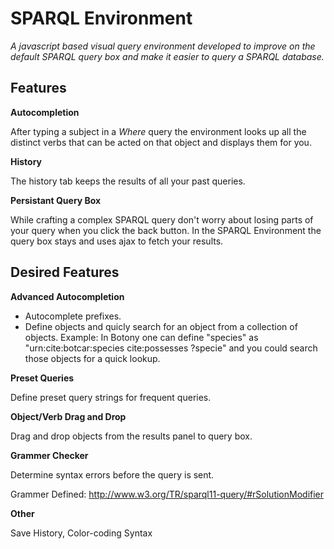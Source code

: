# SPARQL Environment

*A javascript based visual query environment developed to improve on the default SPARQL query box and make it easier to query a SPARQL database.*

## Features

**Autocompletion**

After typing a subject in a *Where* query the environment looks up all the distinct verbs that can be acted on that object and displays them for you.

**History**

The history tab keeps the results of all your past queries.

**Persistant Query Box**

While crafting a complex SPARQL query don't worry about losing parts of your query when you click the back button. In the SPARQL Environment the query box stays and uses ajax to fetch your results.

## Desired Features

**Advanced Autocompletion**

- Autocomplete prefixes.
- Define objects and quicly search for an object from a collection of objects.
Example: In Botony one can define "species" as "urn:cite:botcar:species cite:possesses ?specie" and you could search those objects for a quick lookup.

**Preset Queries**

Define preset query strings for frequent queries. 

**Object/Verb Drag and Drop**

Drag and drop objects from the results panel to query box.

**Grammer Checker**

Determine syntax errors before the query is sent.

Grammer Defined: http://www.w3.org/TR/sparql11-query/#rSolutionModifier

**Other**

Save History, Color-coding Syntax
